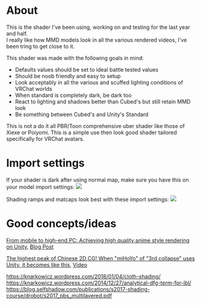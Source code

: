 # About

This is the shader I've been using, working on and testing for the last year and half.<br>
I really like how MMD models look in all the various rendered videos, I've been tring to get close to it.<br>

This shader was made with the following goals in mind:
- Defaults values should be set to ideal battle tested values
- Should be noob friendly and easy to setup
- Look acceptably in all the various and scuffed lighting conditions of VRChat worlds
- When standard is completely dark, be dark too
- React to lighting and shadows better than Cubed's but still retain MMD look
- Be something between Cubed's and Unity's Standard

This is not a do it all PBR/Toon comprehensive uber shader like those of Xiexe or Poiyomi.
This is a simple use then look good shader tailored specifically for VRChat avatars.

# Import settings

If your shader is dark after using normal map, make sure you have this on your model import settings:
![](https://image.prntscr.com/image/XspfVYA_RdKIzu8ZrTVGKQ.png)

Shading ramps and matcaps look best with these import settings:
![](https://image.prntscr.com/image/4KlO8AB5RlCBtgNKOhiYiw.png)

# Good concepts/ideas

[From mobile to high-end PC: Achieving high quality anime style rendering on Unity](https://www.youtube.com/watch?v=egHSE0dpWRw), [Blog Post](https://blog.naver.com/mnpshino/221541025516)

[The highest peak of Chinese 2D CG! When "miHoYo" of "3rd collapse" uses Unity, it becomes like this](https://chinagamenews.net/market-info-126/), [Video](https://www.youtube.com/watch?v=lrfhA6Grwr0)

https://knarkowicz.wordpress.com/2018/01/04/cloth-shading/
https://knarkowicz.wordpress.com/2014/12/27/analytical-dfg-term-for-ibl/
https://blog.selfshadow.com/publications/s2017-shading-course/drobot/s2017_pbs_multilayered.pdf